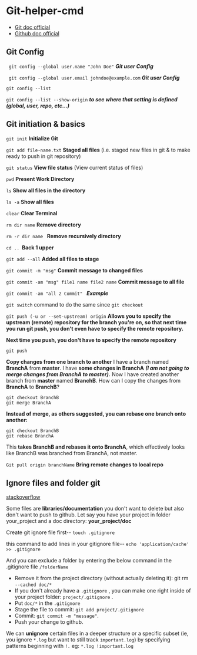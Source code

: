 # Git-helper-cmd
- [Git doc official](https://git-scm.com/docs)
- [Github doc official](https://docs.github.com/en)

## Git Config
``` git config --global user.name "John Doe"``` ***Git user Config***
 
``` git config --global user.email johndoe@example.com``` ***Git user Config***

```git config --list``` 

```git config --list --show-origin``` ***to see where that setting is defined (global, user, repo, etc...)***


## Git initiation & basics

```git init``` **Initialize Git**

```git add file-name.txt``` **Staged all files** (i.e. staged new files in git & to make ready to push in git repository)

```git status``` **View file status** (View current status of files)

```pwd``` **Present Work Directory**

```ls```  **Show all files in the directory**

```ls -a``` **Show all files <including hidden> in the directory**

```clear``` **Clear Terminal**

```rm dir name```  **Remove directory**
  
```rm -r dir name ``` **Remove recursively directory** 
  
```cd .. ```**Back 1 upper**

```git add --all``` **Added all files to stage**

```git commit -m "msg"``` **Commit message to changed files**

```git commit -am "msg" file1 name file2 name``` **Commit message to all file**

```git commit -am "all 2 Commit" ``` ***Example***

``git switch`` command to do the same since ``git checkout``
 
 ``git push (-u or --set-upstream) origin`` **Allows you to specify the upstream (remote) repository for the branch you're on, so that next time you run git push, you don't even have to specify the remote repository.**

**Next time you push, you don't have to specify the remote repository**

``git push``
 
**Copy changes from one branch to another**
I have a branch named **BranchA** from **master**. I have **some changes in BranchA** ***(I am not going to merge changes from BranchA to master).***
Now I have created another branch from **master** named **BranchB**.
How can I copy the changes from **BranchA** to **BranchB**?

```
git checkout BranchB
git merge BranchA
```

**Instead of merge, as others suggested, you can rebase one branch onto another:**

```
git checkout BranchB
git rebase BranchA
```
 
This **takes BranchB and rebases it onto BranchA**, which effectively looks like BranchB was branched from BranchA, not master.
 
 ``Git pull origin branchName`` **Bring remote changes to local repo**
  
## Ignore files and folder git

[stackoverflow](https://stackoverflow.com/questions/12501324/how-to-use-gitignore-command-in-git)

Some files are **libraries/documentation** you don't want to delete but also don't want to push to github. Let say you have your project in folder your_project and a doc directory: **your_project/doc**

Create git ignore file first-- ``touch .gitignore``

this command to add lines in your gitignore file-- ``echo 'application/cache' >> .gitignore``

And you can exclude a folder by entering the below command in the .gitignore file ``/folderName``

- Remove it from the project directory (without actually deleting it): git rm ``--cached doc/*``
- If you don't already have a ``.gitignore`` , you can make one right inside of your project folder: ``project/.gitignore`` .
- Put ``doc/*`` in the ``.gitignore``
- Stage the file to commit: ``git add project/.gitignore``
- Commit: ``git commit -m "message"``.
- Push your change to github.

We can **unignore** certain files in a deeper structure or a specific subset (ie, you ignore ``*.log`` but want to still track ``important.log``) by specifying patterns beginning with ``!.`` eg: ``*.log !important.log``































